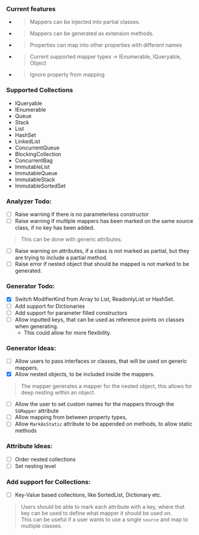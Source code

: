 ### Current features
- > Mappers can be injected into partial classes.
- > Mappers can be generated as extension methods.
- > Properties can map into other properties with different names
- > Current supported mapper types -> IEnumerable, IQueryable, Object
- > Ignore property from mapping
  
### Supported Collections
- IQueryable
- IEnumerable
- Queue
- Stack
- List
- HashSet
- LinkedList
- ConcurrentQueue
- BlockingCollection
- ConcurrentBag
- ImmutableList
- ImmutableQueue
- ImmutableStack
- ImmutableSortedSet

### Analyzer Todo:
- [ ] Raise warning if there is no parameterless constructor
- [ ] Raise warning if multiple mappers has been marked on the same source class, if no key has been added.
> This can be done with generic attributes.
- [ ] Raise warning on attributes, if a class is not marked as partial, but they are trying to include a partial method.
- [ ] Raise error if nested object that should be mapped is not marked to be generated.

### Generator Todo:
- [X] Switch ModifierKind from Array to List, ReadonlyList or HashSet.
- [ ] Add support for Dictionaries
- [ ] Add support for parameter filled constructors
- [ ] Allow inputted keys, that can be used as reference points on classes when generating.
  - This could allow for more flexibility.

### Generator Ideas:
- [ ] Allow users to pass interfaces or classes, that will be used on generic mappers.
- [x] Allow nested objects, to be included inside the mappers.
 > The mapper generates a mapper for the nested object, this allows for deep nesting within an object.
- [ ] Allow the user to set custom names for the mappers through the `SGMapper` attribute
- [ ] Allow mapping from between property types,
- [ ] Allow `MarkAsStatic` attribute to be appended on methods, to allow static methods

### Attribute Ideas:
- [ ] Order nested collections
- [ ] Set nesting level

### Add support for Collections:
- [ ] Key-Value based collections, like SortedList, Dictionary etc.

> Users should be able to mark each attribute with a key, where that key can be used to define what mapper it should be used on. </br >
> This can be useful if a user wants to use a single `source` and map to multiple classes.